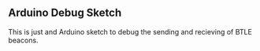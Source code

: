 ## Arduino Debug Sketch

This is just and Arduino sketch to debug the sending and recieving of BTLE
beacons.

